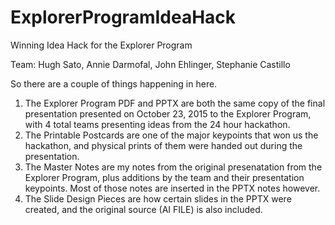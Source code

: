 # ExplorerProgramIdeaHack
Winning Idea Hack for the Explorer Program

Team: Hugh Sato, Annie Darmofal, John Ehlinger, Stephanie Castillo

So there are a couple of things happening in here.

1. The Explorer Program PDF and PPTX are both the same copy of the final presentation presented on October 23, 2015 to the Explorer Program, with 4 total teams presenting ideas from the 24 hour hackathon.
2. The Printable Postcards are one of the major keypoints that won us the hackathon, and physical prints of them were handed out during the presentation.
3. The Master Notes are my notes from the original presenatation from the Explorer Program, plus additions by the team and their presentation keypoints. Most of those notes are inserted in the PPTX notes however.
4. The Slide Design Pieces are how certain slides in the PPTX were created, and the original source (AI FILE) is also included.
